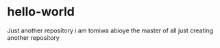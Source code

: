 # hello-world
Just another repository
i am tomiwa abioye
the master of all
just creating another repository
